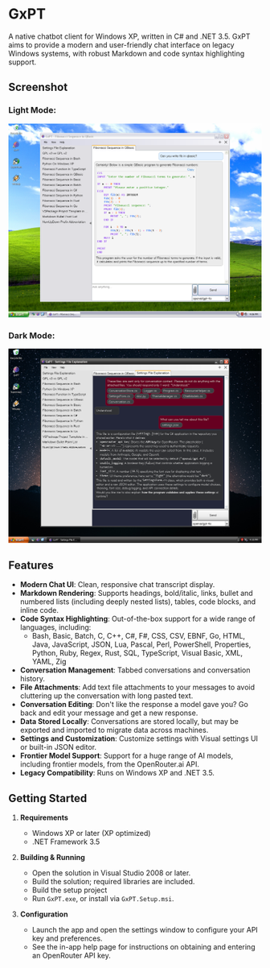 # GxPT

A native chatbot client for Windows XP, written in C# and .NET 3.5. GxPT aims to provide a modern and user-friendly chat interface on legacy Windows systems, with robust Markdown and code syntax highlighting support.

## Screenshot

### Light Mode:
![GxPT Light Mode Screenshot](GxPT-light.png)
### Dark Mode:
![GxPT Dark Mode Screenshot](GxPT-dark.png)

## Features

- **Modern Chat UI**: Clean, responsive chat transcript display.
- **Markdown Rendering**: Supports headings, bold/italic, links, bullet and numbered lists (including deeply nested lists), tables, code blocks, and inline code.
- **Code Syntax Highlighting**: Out-of-the-box support for a wide range of languages, including:
   - Bash, Basic, Batch, C, C++, C#, F#, CSS, CSV, EBNF, Go, HTML, Java, JavaScript, JSON, Lua, Pascal, Perl, PowerShell, Properties, Python, Ruby, Regex, Rust, SQL, TypeScript, Visual Basic, XML, YAML, Zig
- **Conversation Management**: Tabbed conversations and conversation history.
- **File Attachments**: Add text file attachments to your messages to avoid cluttering up the conversation with long pasted text.
- **Conversation Editing**: Don't like the response a model gave you? Go back and edit your message and get a new response.
- **Data Stored Locally**: Conversations are stored locally, but may be exported and imported to migrate data across machines.
- **Settings and Customization**: Customize settings with Visual settings UI or built-in JSON editor. 
- **Frontier Model Support**: Support for a huge range of AI models, including frontier models, from the OpenRouter.ai API. 
- **Legacy Compatibility**: Runs on Windows XP and .NET 3.5.

## Getting Started

1. **Requirements**
   - Windows XP or later (XP optimized)
   - .NET Framework 3.5

2. **Building & Running**
   - Open the solution in Visual Studio 2008 or later.
   - Build the solution; required libraries are included.
   - Build the setup project
   - Run `GxPT.exe`,  or install via `GxPT.Setup.msi`. 

3. **Configuration**
   - Launch the app and open the settings window to configure your API key and preferences.
   - See the in-app help page for instructions on obtaining and entering an OpenRouter API key.
